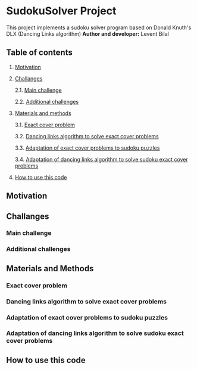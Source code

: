# SudokuSolver Project
This project implements a sudoku solver program based on Donald Knuth's DLX (Dancing Links algorithm)
**Author and developer:** Levent Bilal

## Table of contents
1. [Motivation](#motivation)
2. [Challanges](#challanges)

    2.1. [Main challenge](#main-challenge)

    2.2. [Additional challenges](#additional-challenges)


3. [Materials and methods](#materials-and-methods)
    
    3.1. [Exact cover problem](#exact-cover-problem)
    
    3.2. [Dancing links algorithm to solve exact cover problems](#dancing-links-algorithm-to-solve-exact-cover-problems)

    3.3. [Adaptation of exact cover problems to sudoku puzzles](#adaptation-of-exact-cover-problems-to-sudoku-puzzles)

    3.4. [Adaptation of dancing links algorithm to solve sudoku exact cover problems](#adaptation-of-dancing-links-algorithm-to-solve-sudoku-exact-cover-problems)

4. [How to use this code](#how-to-use-this-code)

## Motivation

## Challanges

### Main challenge

### Additional challenges

## Materials and Methods

### Exact cover problem

### Dancing links algorithm to solve exact cover problems

### Adaptation of exact cover problems to sudoku puzzles

### Adaptation of dancing links algorithm to solve sudoku exact cover problems

## How to use this code